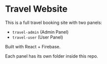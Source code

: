 # Travel Website

This is a full travel booking site with two panels:
- `travel-admin` (Admin Panel)
- `travel-user` (User Panel)

Built with React + Firebase.

Each panel has its own folder inside this repo.